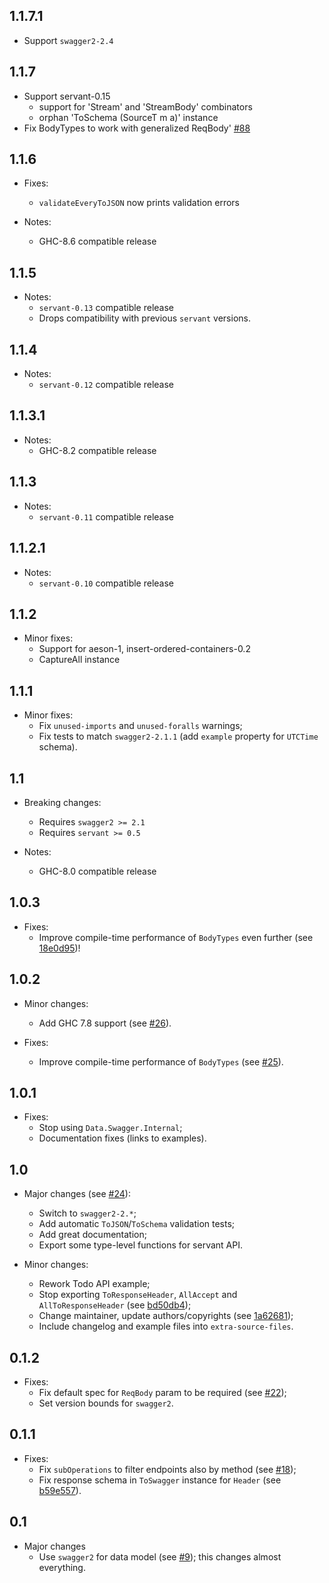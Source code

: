1.1.7.1
-------

* Support `swagger2-2.4`

1.1.7
-----

* Support servant-0.15
   - support for 'Stream' and 'StreamBody' combinators
   - orphan 'ToSchema (SourceT m a)' instance
* Fix BodyTypes to work with generalized ReqBody' 
  [#88](https://github.com/haskell-servant/servant-swagger/pull/88)

1.1.6
-----

* Fixes:
  * `validateEveryToJSON` now prints validation errors

* Notes:
  * GHC-8.6 compatible release

1.1.5
-----

* Notes:
    * `servant-0.13` compatible release
    * Drops compatibility with previous `servant` versions.

1.1.4
-----

* Notes:
    * `servant-0.12` compatible release

1.1.3.1
---

* Notes:
   * GHC-8.2 compatible release

1.1.3
---

* Notes:
   * `servant-0.11` compatible release

1.1.2.1
---

* Notes:
   * `servant-0.10` compatible release

1.1.2
---

* Minor fixes:
  * Support for aeson-1, insert-ordered-containers-0.2
  * CaptureAll instance

1.1.1
---

* Minor fixes:
  * Fix `unused-imports` and `unused-foralls` warnings;
  * Fix tests to match `swagger2-2.1.1` (add `example` property for `UTCTime` schema).

1.1
---

* Breaking changes:
    * Requires `swagger2 >= 2.1`
    * Requires `servant >= 0.5`

* Notes:
    * GHC-8.0 compatible release

1.0.3
---

* Fixes:
    * Improve compile-time performance of `BodyTypes` even further (see [18e0d95](https://github.com/haskell-servant/servant-swagger/commit/18e0d95ef6fe9076dd9621cb515d8d1a189f71d3))!

1.0.2
---

* Minor changes:
    * Add GHC 7.8 support (see [#26](https://github.com/haskell-servant/servant-swagger/pull/26)).

* Fixes:
    * Improve compile-time performance of `BodyTypes` (see [#25](https://github.com/haskell-servant/servant-swagger/issues/25)).

1.0.1
---

* Fixes:
    * Stop using `Data.Swagger.Internal`;
    * Documentation fixes (links to examples).

1.0
---

* Major changes (see [#24](https://github.com/haskell-servant/servant-swagger/pull/24)):
    * Switch to `swagger2-2.*`;
    * Add automatic `ToJSON`/`ToSchema` validation tests;
    * Add great documentation;
    * Export some type-level functions for servant API.

* Minor changes:
    * Rework Todo API example;
    * Stop exporting `ToResponseHeader`, `AllAccept` and `AllToResponseHeader` (see [bd50db4](https://github.com/haskell-servant/servant-swagger/commit/bd50db48ca6a106e4366560ded70932d409de1e2));
    * Change maintainer, update authors/copyrights (see [1a62681](https://github.com/haskell-servant/servant-swagger/commit/1a6268101dc826a92c42e832e402e251c0d32147));
    * Include changelog and example files into `extra-source-files`.

0.1.2
---

* Fixes:
    * Fix default spec for `ReqBody` param to be required (see [#22](https://github.com/haskell-servant/servant-swagger/issues/22));
    * Set version bounds for `swagger2`.

0.1.1
---

* Fixes:
    * Fix `subOperations` to filter endpoints also by method (see [#18](https://github.com/haskell-servant/servant-swagger/issues/18));
    * Fix response schema in `ToSwagger` instance for `Header` (see [b59e557](https://github.com/haskell-servant/servant-swagger/commit/b59e557a05bc2669332c52b397879e7598747b82)).

0.1
---
* Major changes
    * Use `swagger2` for data model (see [#9](https://github.com/dmjio/servant-swagger/pull/9)); this changes almost everything.
